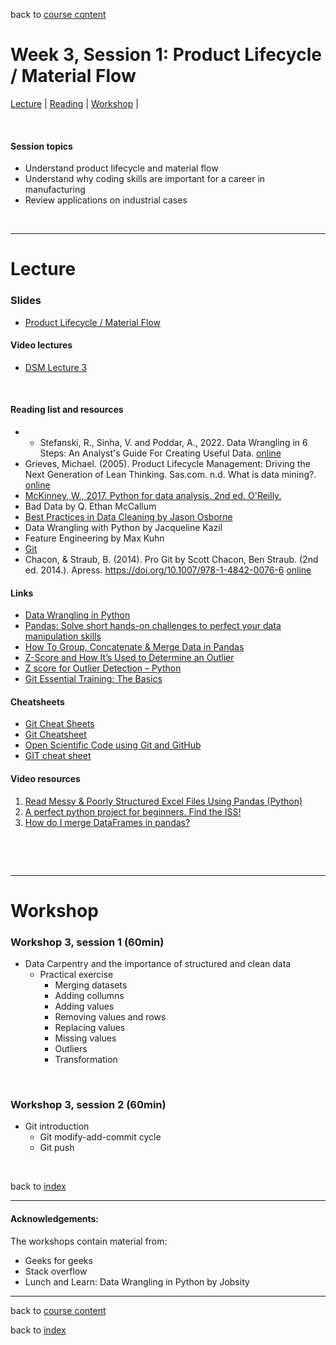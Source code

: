 back to [course content](index#course_organisation)


# Week 3, Session 1: Product Lifecycle / Material Flow

[Lecture](#lecture) | [Reading](#reading) | [Workshop](#workshop) | 
<p><br /></p>

#### Session topics

* Understand product lifecycle and material flow 
* Understand why coding skills are important for a career in manufacturing 
* Review applications on industrial cases


<p>&nbsp;</p>

***

# Lecture 

### Slides
* [Product Lifecycle / Material Flow](files/.pdf)  

#### Video lectures
* [DSM Lecture 3](https://drive.google.com/)

<br />

  
<a name = "reading"></a>

#### Reading list and resources 


* * Stefanski, R., Sinha, V. and Poddar, A., 2022. Data Wrangling in 6 Steps: An Analyst's Guide For Creating Useful Data. [online]( https://hevodata.com/learn/data-wrangling/#s2)
* Grieves, Michael. (2005). Product Lifecycle Management: Driving the Next Generation of Lean Thinking.
Sas.com. n.d. What is data mining?. [online](https://www.sas.com/en_sg/insights/analytics/data-mining.html>.)
* [McKinney, W., 2017. Python for data analysis. 2nd ed. O'Reilly.](https://discovered.ed.ac.uk/discovery/fulldisplay?docid=alma9924057838602466&context=L&vid=44UOE_INST:44UOE_VU2&lang=en&search_scope=UoE&adaptor=Local%20Search%20Engine&tab=Everything&query=any,contains,Data%20Wrangling%20with%20Python&offset=0)
* Bad Data by Q. Ethan McCallum
* [Best Practices in Data Cleaning by Jason Osborne](https://methods-sagepub-com.ezproxy.is.ed.ac.uk/book/best-practices-in-data-cleaning)
* Data Wrangling with Python by Jacqueline Kazil
* Feature Engineering by Max Kuhn
* [Git](https://git-scm.com/book/en/v2)
* Chacon, & Straub, B. (2014). Pro Git  by Scott Chacon, Ben Straub. (2nd ed. 2014.). Apress. https://doi.org/10.1007/978-1-4842-0076-6 [online](https://link.springer.com/content/pdf/10.1007%2F978-1-4842-0076-6.pdf)


#### Links

* [Data Wrangling in Python](https://www.geeksforgeeks.org/data-wrangling-in-python/)
* [Pandas: Solve short hands-on challenges to perfect your data manipulation skills](https://www.kaggle.com/learn/pandas)
* [How To Group, Concatenate & Merge Data in Pandas](https://www.bmc.com/blogs/pandas-group-merge-concatenate-join/)
* [Z-Score and How It’s Used to Determine an Outlier](https://medium.com/clarusway/z-score-and-how-its-used-to-determine-an-outlier-642110f3b482)
* [Z score for Outlier Detection – Python](https://www.geeksforgeeks.org/z-score-for-outlier-detection-python/)
* [Git Essential Training: The Basics](https://www.linkedin.com/learning/git-essential-training-the-basics/use-git-version-control-software-to-manage-project-code?autoAdvance=true&autoSkip=false&autoplay=true&resume=true&u=50251009)

#### Cheatsheets

* [Git Cheat Sheets](https://training.github.com/)
* [Git Cheatsheet](http://ndpsoftware.com/git-cheatsheet.html#loc=index;)
* [Open Scientific Code using Git and GitHub](https://open-source-for-researchers.github.io/open-source-workshop/)
* [GIT cheat sheet](https://www.google.com/url?sa=t&rct=j&q=&esrc=s&source=web&cd=&ved=2ahUKEwjo-6u-qt31AhXtQ0EAHZ45AJEQFnoECAYQAQ&url=https%3A%2F%2Feducation.github.com%2Fgit-cheat-sheet-education.pdf&usg=AOvVaw2D3W2R0fwoOBi8YrhZYLFJ)

#### Video resources

1. [Read Messy & Poorly Structured Excel Files Using Pandas (Python)](https://www.youtube.com/watch?v=Cfb0AXCuPqw&list=PLG4lOVT6eOGu9i4v0YTwU7Pql-43OyjMV&index=53)
2. [A perfect python project for beginners. Find the ISS!](https://www.youtube.com/watch?v=R6CCTuHast0)
3. [How do I merge DataFrames in pandas?](https://www.youtube.com/watch?v=iYWKfUOtGaw)

<p>&nbsp;</p>

<p>&nbsp;</p>


***

# Workshop

<a name = "workshop"></a>

### Workshop 3, session 1  (60min)

* Data Carpentry and the importance of structured and clean data
    * Practical exercise 
        * Merging datasets
        * Adding collumns
        * Adding values
        * Removing values and rows
        * Replacing values
        * Missing values
        * Outliers 
        * Transformation


<p>&nbsp;</p>

### Workshop 3, session 2  (60min)

* Git introduction
    * Git modify-add-commit cycle 
    * Git push

<p>&nbsp;</p>


back to [index](index#course_organisation)

***
  

#### Acknowledgements:

The workshops contain material from:

* Geeks for geeks
* Stack overflow
* Lunch and Learn: Data Wrangling in Python by Jobsity

***

back to [course content](index#course_organisation)

 back to [index](index.md)

